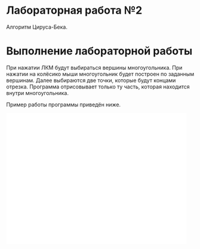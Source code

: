 # Лабораторная работа №2

Алгоритм Цируса-Бека.

# Выполнение лабораторной работы

При нажатии ЛКМ будут выбираться вершины многоугольника. При нажатии на колёсико мыши многоугольник будет построен по заданным вершинам. Далее выбираются две точки, которые будут концами отрезка. Программа отрисовывает только ту часть, которая находится внутри многоугольника.

Пример работы программы приведён ниже.

![cyrus-beck](images/res.gif)
